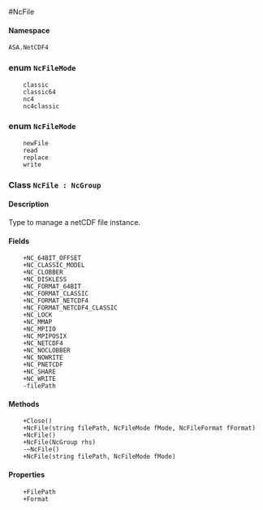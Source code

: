 #NcFile

#### Namespace
`ASA.NetCDF4`

### enum `NcFileMode`
        classic
        classic64
        nc4
        nc4classic
### enum `NcFileMode`
        newFile
        read
        replace
        write

### Class `NcFile : NcGroup`

#### Description
Type to manage a netCDF file instance.

#### Fields
        +NC_64BIT_OFFSET
        +NC_CLASSIC_MODEL
        +NC_CLOBBER
        +NC_DISKLESS
        +NC_FORMAT_64BIT
        +NC_FORMAT_CLASSIC
        +NC_FORMAT_NETCDF4
        +NC_FORMAT_NETCDF4_CLASSIC
        +NC_LOCK
        +NC_MMAP
        +NC_MPIIO
        +NC_MPIPOSIX
        +NC_NETCDF4
        +NC_NOCLOBBER
        +NC_NOWRITE
        +NC_PNETCDF
        +NC_SHARE
        +NC_WRITE
        -filePath
#### Methods
        +Close()
        +NcFile(string filePath, NcFileMode fMode, NcFileFormat fFormat)
        +NcFile()
        +NcFile(NcGroup rhs)
        -~NcFile()
        +NcFile(string filePath, NcFileMode fMode)
#### Properties
        +FilePath
        +Format

